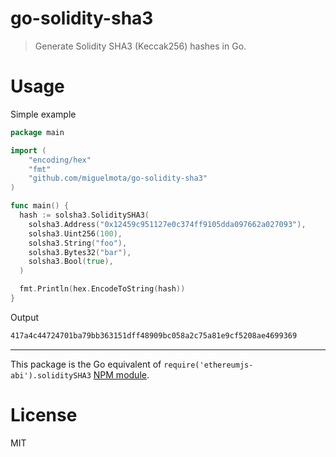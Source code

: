 # go-solidity-sha3

> Generate Solidity SHA3 (Keccak256) hashes in Go.

<!--
var a = new BN("0x12459c951127e0c374ff9105dda097662a027093", 16)

var s4 = abi.soliditySHA3(['address', 'uint256'], [a, new BN('200000000000000', 10)])

		// basic test
		hash := SoliditySHA3(
			Address("0x12459c951127e0c374ff9105dda097662a027093"),
			Uint256(200000000000000),
		)

		expected := "abb858e5d39c237b0c47db82052cdb7f933419e3c1d334c7c2558eb8c03734fc"
		if got := hex.EncodeToString(hash); got != expected {
-->

# Usage

Simple example

```go
package main

import (
	"encoding/hex"
	"fmt"
	"github.com/miguelmota/go-solidity-sha3"
)

func main() {
  hash := solsha3.SoliditySHA3(
    solsha3.Address("0x12459c951127e0c374ff9105dda097662a027093"),
    solsha3.Uint256(100),
    solsha3.String("foo"),
    solsha3.Bytes32("bar"),
    solsha3.Bool(true),
  )

  fmt.Println(hex.EncodeToString(hash))
}
```

Output

```bash
417a4c44724701ba79bb363151dff48909bc058a2c75a81e9cf5208ae4699369
```

---

This package is the Go equivalent of `require('ethereumjs-abi').soliditySHA3` [NPM module](https://www.npmjs.com/package/ethereumjs-abi).

# License

MIT
